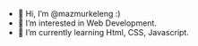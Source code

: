 - 👋 Hi, I’m @mazmurkeleng :)
- 👀 I’m interested in Web Development.
- 🌱 I’m currently learning Html, CSS, Javascript.

<!---
mazmurkeleng/mazmurkeleng is a ✨ special ✨ repository because its `README.md` (this file) appears on your GitHub profile.
You can click the Preview link to take a look at your changes.
--->
